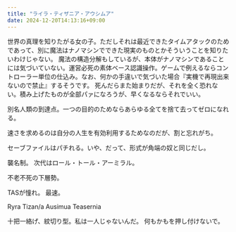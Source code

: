 ```yaml
---
title: "ライラ・ティザニア・アウシムア"
date: 2024-12-20T14:13:16+09:00
---
```

世界の真理を知りたがる女の子。ただしそれは最近できたタイムアタックのためであって、別に魔法はナノマシンでできた現実のものとかそういうことを知りたいわけじゃない。
魔法の構造分解もしているが、本体がナノマシンであることには気づいていない。運営必死の素体ベース認識操作。ゲームで例えるならコントローラー単位の仕込み。なお、何かの手違いで気づいた場合『実機で再現出来ないので禁止』するそうです。
死んだらまた始まりだが、それを全く恐れない。積み上げたものが全部パァになろうが、早くなるならそれでいい。

別名人類の到達点。一つの目的のためならあらゆる全てを捨て去ってゼロになれる。

速さを求めるのは自分の人生を有効利用するためなのだが、割と忘れがち。

セーブファイルはパチれる。いや、だって、形式が角端の奴と同じだし。

襲名制。
次代はロール・トール・アーミラル。

不老不死の下層勢。

TASが憧れ。
最速。

Ryra Tizan/a Ausimua
Teasernia

十把一絡げ、紋切り型。私は一人じゃないんだ。
何もかもを押し付けないで。

